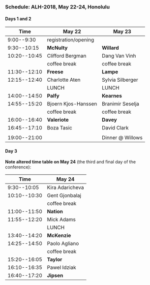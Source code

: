### Schedule: ALH-2018, May 22-24, Honolulu

#### Days 1 and 2

| Time         | May 22               | May 23           |
| ---          | ---                  |---               |
| 9:00--9:30   | registration/opening |                  |
| 9:30--10:15  | **McNulty**          | **Willard**      |
| 10:20--10:45 | Clifford Bergman     | Dang Van Vinh    |
|              | coffee break         | coffee break     |
| 11:30--12:10 | **Freese**           | **Lampe**        |
| 12:15--12:40 | Charlotte Aten       | Sylvia Silberger |
|              | LUNCH                | LUNCH            |
| 14:00--14:50 | **Palfy**            | **Kearnes**      |
| 14:55--15:20 | Bjoern Kjos-Hanssen  | Branimir Seselja |
|              | coffee break         | coffee break     |
| 16:00--16:40 | **Valeriote**        | **Davey**        |
| 16:45--17:10 | Boza Tasic           | David Clark      |
|              |                      |                  |
| 19:00--21:00 |                      | Dinner @ Willows |


#### Day 3
**Note altered time table on May 24** (the third and final day of the conference):

| Time         | May 24         |
| ---          | ---            |
|  9:30--10:05 | Kira Adaricheva|
| 10:10--10:30 | Gent Gjonbalaj |
|              | coffee break   |
| 11:00--11:50 | **Nation**     |
| 11:55--12:20 | Mick Adams     |
|              | LUNCH          |
| 13:40--14:20 | **McKenzie**   |
| 14:25--14:50 | Paolo Agliano  |
|              | coffee break   |
| 15:20--16:05 | **Taylor**     |
| 16:10--16:35 | Pawel Idziak   |
| 16:40--17:20 | **Jipsen**     |
